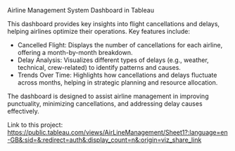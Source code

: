 Airline Management System Dashboard in Tableau 

This dashboard provides key insights into flight cancellations and delays, helping airlines optimize their operations. Key features include:  

- Cancelled Flight: Displays the number of cancellations for each airline, offering a month-by-month breakdown.  
- Delay Analysis: Visualizes different types of delays (e.g., weather, technical, crew-related) to identify patterns and causes.  
- Trends Over Time: Highlights how cancellations and delays fluctuate across months, helping in strategic planning and resource allocation.  

The dashboard is designed to assist airline management in improving punctuality, minimizing cancellations, and addressing delay causes effectively.


Link to this project:
https://public.tableau.com/views/AirLineManagement/Sheet1?:language=en-GB&:sid=&:redirect=auth&:display_count=n&:origin=viz_share_link
